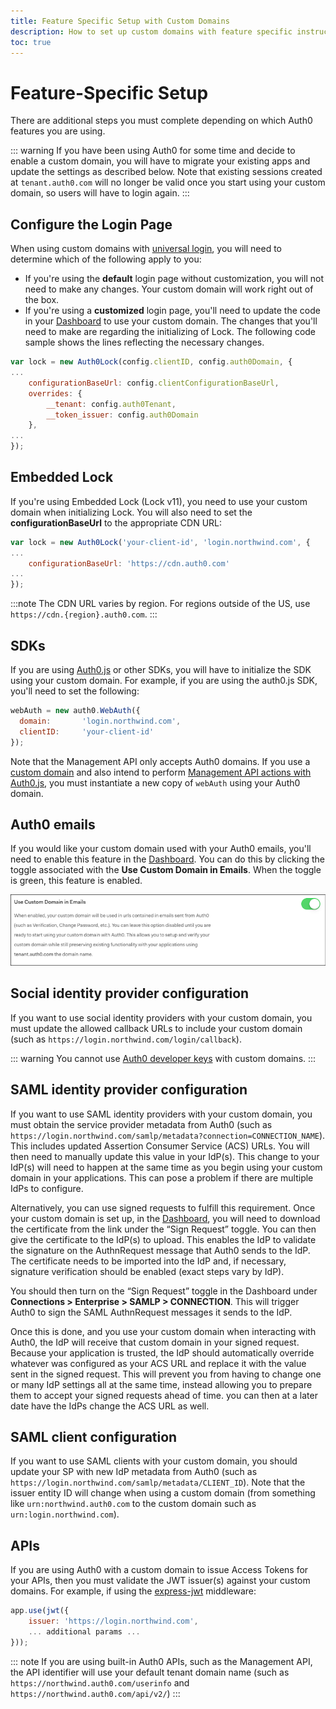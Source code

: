 ```yaml
---
title: Feature Specific Setup with Custom Domains
description: How to set up custom domains with feature specific instructions
toc: true
---
```

# Feature-Specific Setup

There are additional steps you must complete depending on which Auth0 features you are using.

::: warning
If you have been using Auth0 for some time and decide to enable a custom domain, you will have to migrate your existing apps and update the settings as described below. Note that existing sessions created at `tenant.auth0.com` will no longer be valid once you start using your custom domain, so users will have to login again.
:::

## Configure the Login Page

When using custom domains with [universal login](/hosted-pages/login), you will need to determine which of the following apply to you:

* If you're using the **default** login page without customization, you will not need to make any changes. Your custom domain will work right out of the box.
* If you're using a **customized** login page, you'll need to update the code in your [Dashboard](${manage_url}) to use your custom domain. The changes that you'll need to make are regarding the initializing of Lock. The following code sample shows the lines reflecting the necessary changes.

```js
var lock = new Auth0Lock(config.clientID, config.auth0Domain, {
...
	configurationBaseUrl: config.clientConfigurationBaseUrl,
	overrides: {
		__tenant: config.auth0Tenant,
		__token_issuer: config.auth0Domain
	},
...
});
```

## Embedded Lock

If you're using Embedded Lock (Lock v11), you need to use your custom domain when initializing Lock. You will also need to set the **configurationBaseUrl** to the appropriate CDN URL:

```js
var lock = new Auth0Lock('your-client-id', 'login.northwind.com', {
...
    configurationBaseUrl: 'https://cdn.auth0.com'
...
});
```

:::note
The CDN URL varies by region. For regions outside of the US, use `https://cdn.{region}.auth0.com`.
:::

## SDKs

If you are using [Auth0.js](/libraries/auth0js) or other SDKs, you will have to initialize the SDK using your custom domain. For example, if you are using the auth0.js SDK, you'll need to set the following:

```js
webAuth = new auth0.WebAuth({
  domain:       'login.northwind.com',
  clientID:     'your-client-id'
});
```

Note that the Management API only accepts Auth0 domains. If you use a [custom domain](/custom-domains) and also intend to perform [Management API actions with Auth0.js](/libraries/auth0js/v9#user-management), you must instantiate a new copy of `webAuth` using your Auth0 domain.

## Auth0 emails

If you would like your custom domain used with your Auth0 emails, you'll need to enable this feature in the [Dashboard](${manage_url}/#/tenant). You can do this by clicking the toggle associated with the **Use Custom Domain in Emails**. When the toggle is green, this feature is enabled.

![](/media/articles/custom-domains/cd_email_toggle.png)

## Social identity provider configuration

If you want to use social identity providers with your custom domain, you must update the allowed callback URLs to include your custom domain (such as `https://login.northwind.com/login/callback`).

::: warning
You cannot use [Auth0 developer keys](/connections/social/devkeys) with custom domains.
:::

## SAML identity provider configuration

If you want to use SAML identity providers with your custom domain, you must obtain the service provider metadata from Auth0 (such as `https://login.northwind.com/samlp/metadata?connection=CONNECTION_NAME`). This includes updated Assertion Consumer Service (ACS) URLs. You will then need to manually update this value in your IdP(s). This change to your IdP(s) will need to happen at the same time as you begin using your custom domain in your applications. This can pose a problem if there are multiple IdPs to configure.

Alternatively, you can use signed requests to fulfill this requirement. Once your custom domain is set up, in the [Dashboard](${manage_url}/#/tenant/custom_domains), you will need to download the certificate from the link under the “Sign Request” toggle. You can then give the certificate to the IdP(s) to upload. This enables the IdP to validate the signature on the AuthnRequest message that Auth0 sends to the IdP. The certificate needs to be imported into the IdP and, if necessary, signature verification should be enabled (exact steps vary by IdP).

You should then turn on the “Sign Request” toggle in the Dashboard under **Connections > Enterprise > SAMLP > CONNECTION**. This will trigger Auth0 to sign the SAML AuthnRequest messages it sends to the IdP.

Once this is done, and you use your custom domain when interacting with Auth0, the IdP will receive that custom domain in your signed request. Because your application is trusted, the IdP should automatically override whatever was configured as your ACS URL and replace it with the value sent in the signed request. This will prevent you from having to change one or many IdP settings all at the same time, instead allowing you to prepare them to accept your signed requests ahead of time. you can then at a later date have the IdPs change the ACS URL as well.

## SAML client configuration

If you want to use SAML clients with your custom domain, you should update your SP with new IdP metadata from Auth0 (such as `https://login.northwind.com/samlp/metadata/CLIENT_ID`). Note that the issuer entity ID will change when using a custom domain (from something like `urn:northwind.auth0.com` to the custom domain such as `urn:login.northwind.com`).

## APIs

If you are using Auth0 with a custom domain to issue Access Tokens for your APIs, then you must validate the JWT issuer(s) against your custom domains. For example, if using the [express-jwt](https://github.com/auth0/express-jwt) middleware:

```js
app.use(jwt({ 
	issuer: 'https://login.northwind.com', 
	... additional params ...
}));
```

::: note
If you are using built-in Auth0 APIs, such as the Management API, the API identifier will use your default tenant domain name (such as `https://northwind.auth0.com/userinfo` and `https://northwind.auth0.com/api/v2/`)
:::